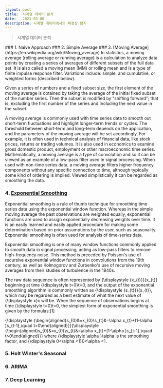 ```yaml
---
layout: post
title:  시계열 데이터 분석
date:   2021-03-06
description: 시계열 데이터에서의 비정상 탐지
---
```


<blockquote> 시계열 데이터 분석 </blockquote>
### 1. Naive Approach
### 2. Simple Average
### 3. [Moving Average](https://en.wikipedia.org/wiki/Moving_average)
In statistics, a moving average (rolling average or running average) is a calculation to analyze data points by creating a series of averages of different subsets of the full data set. It is also called a moving mean (MM) or rolling mean and is a type of finite impulse response filter. Variations include: simple, and cumulative, or weighted forms (described below).

Given a series of numbers and a fixed subset size, the first element of the moving average is obtained by taking the average of the initial fixed subset of the number series. Then the subset is modified by "shifting forward"; that is, excluding the first number of the series and including the next value in the subset.

A moving average is commonly used with time series data to smooth out short-term fluctuations and highlight longer-term trends or cycles. The threshold between short-term and long-term depends on the application, and the parameters of the moving average will be set accordingly. For example, it is often used in technical analysis of financial data, like stock prices, returns or trading volumes. It is also used in economics to examine gross domestic product, employment or other macroeconomic time series. Mathematically, a moving average is a type of convolution and so it can be viewed as an example of a low-pass filter used in signal processing. When used with non-time series data, a moving average filters higher frequency components without any specific connection to time, although typically some kind of ordering is implied. Viewed simplistically it can be regarded as smoothing the data.
### 4. [Exponential Smoothing](https://en.wikipedia.org/wiki/Exponential_smoothing)
Exponential smoothing is a rule of thumb technique for smoothing time series data using the exponential window function. Whereas in the simple moving average the past observations are weighted equally, exponential functions are used to assign exponentially decreasing weights over time. It is an easily learned and easily applied procedure for making some determination based on prior assumptions by the user, such as seasonality. Exponential smoothing is often used for analysis of time-series data.

Exponential smoothing is one of many window functions commonly applied to smooth data in signal processing, acting as low-pass filters to remove high-frequency noise. This method is preceded by Poisson's use of recursive exponential window functions in convolutions from the 19th century, as well as Kolmogorov and Zurbenko's use of recursive moving averages from their studies of turbulence in the 1940s.

The raw data sequence is often represented by {\displaystyle \{x_{t}\}}\{x_{t}\} beginning at time {\displaystyle t=0}t=0, and the output of the exponential smoothing algorithm is commonly written as {\displaystyle \{s_{t}\}}\{s_{t}\}, which may be regarded as a best estimate of what the next value of {\displaystyle x}x will be. When the sequence of observations begins at time {\displaystyle t=0}t=0, the simplest form of exponential smoothing is given by the formulas:[1]

{\displaystyle {\begin{aligned}s_{0}&=x_{0}\\s_{t}&=\alpha x_{t}+(1-\alpha )s_{t-1},\quad t>0\end{aligned}}}{\displaystyle {\begin{aligned}s_{0}&=x_{0}\\s_{t}&=\alpha x_{t}+(1-\alpha )s_{t-1},\quad t>0\end{aligned}}}
where {\displaystyle \alpha }\alpha  is the smoothing factor, and {\displaystyle 0<\alpha <1}0<\alpha <1.
### 5. Holt Winter's Seasonal
### 6. ARIMA
### 7. Deep Learning
